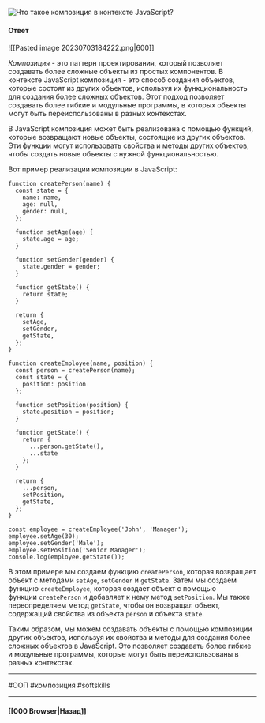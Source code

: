 ![Что такое композиция в контексте JavaScript?](https://youtu.be/54C3u9aCtoU?t=31)

#### Ответ

![[Pasted image 20230703184222.png|600]]

*Композиция* - это паттерн проектирования, который позволяет создавать более сложные объекты из простых компонентов. В контексте JavaScript композиция - это способ создания объектов, которые состоят из других объектов, используя их функциональность для создания более сложных объектов. Этот подход позволяет создавать более гибкие и модульные программы, в которых объекты могут быть переиспользованы в разных контекстах.

В JavaScript композиция может быть реализована с помощью функций, которые возвращают новые объекты, состоящие из других объектов. Эти функции могут использовать свойства и методы других объектов, чтобы создать новые объекты с нужной функциональностью.

Вот пример реализации композиции в JavaScript:

```
function createPerson(name) {
  const state = {
    name: name,
    age: null,
    gender: null,
  };

  function setAge(age) {
    state.age = age;
  }

  function setGender(gender) {
    state.gender = gender;
  }

  function getState() {
    return state;
  }

  return {
    setAge,
    setGender,
    getState,
  };
}

function createEmployee(name, position) {
  const person = createPerson(name);
  const state = {
    position: position
  };

  function setPosition(position) {
    state.position = position;
  }

  function getState() {
    return {
      ...person.getState(),
      ...state
    };
  }

  return {
    ...person,
    setPosition,
    getState,
  };
}

const employee = createEmployee('John', 'Manager');
employee.setAge(30);
employee.setGender('Male');
employee.setPosition('Senior Manager');
console.log(employee.getState());
```

В этом примере мы создаем функцию `createPerson`, которая возвращает объект с методами `setAge`, `setGender` и `getState`. Затем мы создаем функцию `createEmployee`, которая создает объект с помощью функции `createPerson` и добавляет к нему метод `setPosition`. Мы также переопределяем метод `getState`, чтобы он возвращал объект, содержащий свойства из объекта `person` и объекта `state`.

Таким образом, мы можем создавать объекты с помощью композиции других объектов, используя их свойства и методы для создания более сложных объектов в JavaScript. Это позволяет создавать более гибкие и модульные программы, которые могут быть переиспользованы в разных контекстах.

___
#ООП #композиция #softskills 

___

#### [[000 Browser|Назад]]